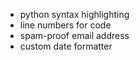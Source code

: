 * python syntax highlighting
* line numbers for code
* spam-proof email address
* custom date formatter